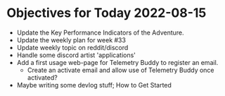 # Objectives for Today 2022-08-15

- Update the Key Performance Indicators of the Adventure.
- Update the weekly plan for week #33
- Update weekly topic on reddit/discord
- Handle some discord artist 'applications'
- Add a first usage web-page for Telemetry Buddy to register an email.
  - Create an activate email and allow use of Telemetry Buddy once activated?
- Maybe writing some devlog stuff; How to Get Started
